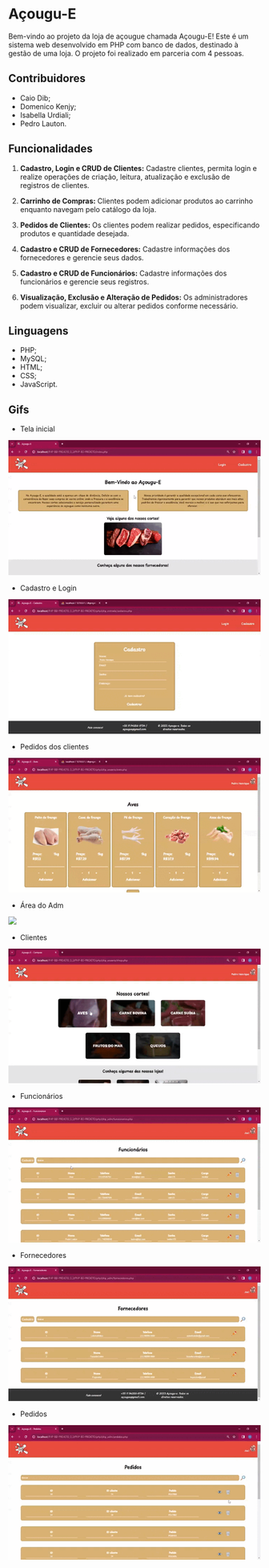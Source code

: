 # Açougu-E 

Bem-vindo ao projeto da loja de açougue chamada Açougu-E! Este é um sistema web desenvolvido em PHP com banco de dados, destinado à gestão de uma loja. O projeto foi realizado em parceria com 4 pessoas.

## Contribuidores

- Caio Dib;
- Domenico Kenjy;
- Isabella Urdiali;
- Pedro Lauton.


## Funcionalidades

1. **Cadastro, Login e CRUD de Clientes:** Cadastre clientes, permita login e realize operações de criação, leitura, atualização e exclusão de registros de clientes.
   
2. **Carrinho de Compras:** Clientes podem adicionar produtos ao carrinho enquanto navegam pelo catálogo da loja.
   
3. **Pedidos de Clientes:** Os clientes podem realizar pedidos, especificando produtos e quantidade desejada.
   
4. **Cadastro e CRUD de Fornecedores:** Cadastre informações dos fornecedores e gerencie seus dados.
   
5. **Cadastro e CRUD de Funcionários:** Cadastre informações dos funcionários e gerencie seus registros.
   
6. **Visualização, Exclusão e Alteração de Pedidos:** Os administradores podem visualizar, excluir ou alterar pedidos conforme necessário.


## Linguagens

- PHP;
- MySQL;
- HTML;
- CSS;
- JavaScript.


## Gifs

- Tela inicial
<img src="./gifs/gif1.gif">

- Cadastro e Login
<img src="./gifs/gif3.gif">

- Pedidos dos clientes 
<img src="./gifs/gif6.gif">

- Área do Adm
<img src="./gifs/gif4.gif">

- Clientes
<img src="./gifs/gif7.gif">

- Funcionários
<img src="./gifs/gif2.gif">

- Fornecedores
<img src="./gifs/gif5.gif">

- Pedidos
<img src="./gifs/gif8.gif">
